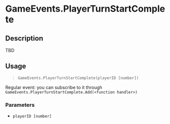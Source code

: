 # GameEvents.PlayerTurnStartComplete
## Description
TBD

## Usage
> `GameEvents.PlayerTurnStartComplete(playerID [number])`

Regular event: you can subscribe to it through `GameEvents.PlayerTurnStartComplete.Add(<function handler>)`

### Parameters
- `playerID [number]`